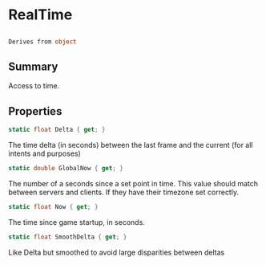 # RealTime

## 
```c#
Derives from object
```

## Summary

Access to time.
## Properties

```c#
static float Delta { get; } 
```
The time delta (in seconds) between the last frame and the current (for all intents and purposes)
```c#
static double GlobalNow { get; } 
```
The number of a seconds since a set point in time. This value should match between servers and clients. If they have their timezone set correctly.
```c#
static float Now { get; } 
```
The time since game startup, in seconds.
```c#
static float SmoothDelta { get; } 
```
Like Delta but smoothed to avoid large disparities between deltas
